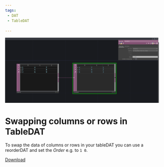 ```yaml
---
tags:
 - DAT
 - TableDAT

---
```


![How to swap the columns of your tableDAT](./img/SwappingColsRowsTable.png)
# Swapping columns or rows in TableDAT

To swap the data of columns or rows in your tableDAT you can use a reorderDAT and set the *Order* e.g. to `1 0`.

[Download](./files/swapColRowsData.tox.tox)    
